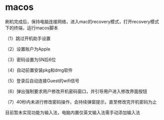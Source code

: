 # macos

刷机完成后，保持电脑连接网络，进入mac的recovery模式，打开recovery模式下的终端，运行macos脚本

（1）跳过开机助手设置

（2）设置账户为Apple

（3）密码设置为SN后6位

（4）自动前置安装pkg和dmg软件

（5）登录后自动连接Guest的wifi信号

（6）弹出强制要求用户修改开机密码窗口，并引导用户进入修改界面按钮

（7）40秒内未进行修改密码操作，会持续弹窗提示，直至修改完开机密码为止

目前暂未实现功能为输入法，电脑内置仅英文输入法需手动添加输入法
